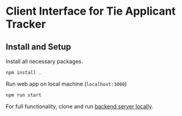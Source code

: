 # Client Interface for Tie Applicant Tracker

## Install and Setup
Install all necessary packages.
```
npm install .
```
Run web app on local machine (`localhost:3000`)
```
npm run start
```
For full functionality, clone and run [backend server locally](https://github.com/ITWS-Capstone-S23-G6/api).